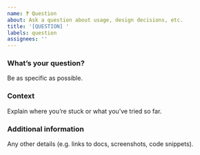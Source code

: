 ```yaml
---
name: ❓ Question
about: Ask a question about usage, design decisions, etc.
title: '[QUESTION] '
labels: question
assignees: ''
---
```


### What’s your question?

Be as specific as possible.

### Context

Explain where you’re stuck or what you’ve tried so far.

### Additional information

Any other details (e.g. links to docs, screenshots, code snippets).
